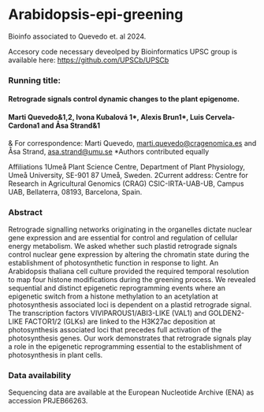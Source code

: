 # Arabidopsis-epi-greening

Bioinfo associated to Quevedo et. al 2024.

Accesory code necessary deveolped by Bioinformatics UPSC group is available here:
https://github.com/UPSCb/UPSCb

### Running title:
#### Retrograde signals control dynamic changes to the plant epigenome.
#### Marti Quevedo&1,2, Ivona Kubalová 1*, Alexis Brun1*, Luis Cervela-Cardona1 and Åsa Strand&1

& For correspondence: Marti Quevedo, marti.quevedo@cragenomica.es and Åsa Strand, asa.strand@umu.se
*Authors contributed equally

Affiliations
1Umeå Plant Science Centre, Department of Plant Physiology, Umeå University, SE-901 87 Umeå, Sweden.
2Current address: Centre for Research in Agricultural Genomics (CRAG) CSIC-IRTA-UAB-UB, Campus UAB, Bellaterra, 08193, Barcelona, Spain.

### Abstract
Retrograde signalling networks originating in the organelles dictate nuclear gene expression and are essential for control and regulation of cellular energy metabolism. We asked whether such plastid retrograde signals control nuclear gene expression by altering the chromatin state during the establishment of photosynthetic function in response to light. An Arabidopsis thaliana cell culture provided the required temporal resolution to map four histone modifications during the greening process. We revealed sequential and distinct epigenetic reprogramming events where an epigenetic switch from a histone methylation to an acetylation at photosynthesis associated loci is dependent on a plastid retrograde signal. The transcription factors VIVIPAROUS1/ABI3-LIKE (VAL1) and GOLDEN2-LIKE FACTOR1/2 (GLKs) are linked to the H3K27ac deposition at photosynthesis associated loci that precedes full activation of the photosynthesis genes. Our work demonstrates that retrograde signals play a role in the epigenetic reprogramming essential to the establishment of photosynthesis in plant cells.

### Data availability
Sequencing data are available at the European Nucleotide Archive (ENA) as accession PRJEB66263.
